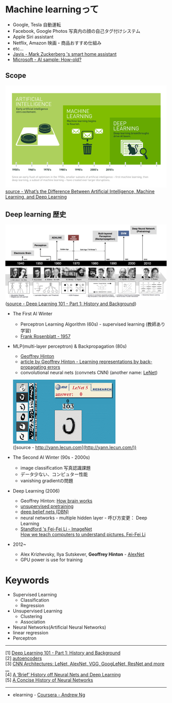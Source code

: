 # Machine learningって

* Google, Tesla 自動運転
* Facebook, Google Photos 写真内の顔の自己タグ付けシステム
* Apple Siri assistant
* Netflix, Amazon 映画・商品おすすめ仕組み
* etc...
* [Javis - Mark Zuckerberg 's smart home assistant](https://www.facebook.com/zuck/posts/10103351073024591)
* [Microsoft - AI sample: How-old?](https://www.how-old.net/)

## Scope

![scope](images/machine_learning_scope.png)
[source - What’s the Difference Between Artificial Intelligence, Machine Learning, and Deep Learning](https://blogs.nvidia.com/blog/2016/07/29/whats-difference-artificial-intelligence-machine-learning-deep-learning-ai/)

## Deep learning 歴史
![time line](images/deep_learing_timeline.jpg)
([source - Deep Learning 101 - Part 1: History and Background](https://beamandrew.github.io/deeplearning/2017/02/23/deep_learning_101_part1.html))

* The First AI Winter
    * Perceptron Learning Algorithm (60s) - supervised learning (教師あり学習)
    * [Frank Rosenblatt - 1957](https://en.wikipedia.org/wiki/Frank_Rosenblatt)

* MLP(multi-layer perceptron) & Backpropagation (80s)
    * [Geoffrey Hinton](https://en.wikipedia.org/wiki/Geoffrey_Hinton)
    * [article by Geoffrey Hinton - Learning representations by back-propagating errors](https://www.nature.com/nature/journal/v323/n6088/abs/323533a0.html)
    * convolutional neural nets (convnets CNN) (another name: [LeNet](http://yann.lecun.com/exdb/lenet/))
    
    ![sign recognition](images/sign_reconition_lecun.gif)  
    ([source - http://yann.lecun.com](http://yann.lecun.com/))

* The Second AI Winter (90s - 2000s)
    * image classification 写真認識課題
    * データ少ない、コンピュター性能
    * vanishing gradientの問題
    
* Deep Learning (2006)
    * Geoffrey Hinton: [How brain works](https://www.youtube.com/watch?v=mlXzufEk-2E)
    * [unsupervised pretraining](https://metacademy.org/graphs/concepts/unsupervised_pre_training)
    * [deep belief nets (DBN)](https://en.wikipedia.org/wiki/Deep_belief_network)
    * neural networks - multiple hidden layer - 呼び方変更： Deep Learning
    * [Standford 's Fei-Fei Li - ImageNet](http://www.image-net.org/)  
    [How we teach computers to understand pictures. Fei-Fei Li](https://www.youtube.com/watch?v=40riCqvRoMs)

* 2012~
    * Alex Krizhevsky, Ilya Sutskever, **Geoffrey Hinton** - [AlexNet](https://papers.nips.cc/paper/4824-imagenet-classification-with-deep-convolutional-neural-networks.pdf)
    * GPU power is use for training


# Keywords
- Supervised Learning
    - Classification
    - Regression
- Unsupervised Learning
    - Clustering
    - Association
- Neural Networks(Artificial Neural Networks)
- linear regression
- Perceptron

-----
[1] [Deep Learning 101 - Part 1: History and Background](https://beamandrew.github.io/deeplearning/2017/02/23/deep_learning_101_part1.html)  
[2] [autoencoders](http://ufldl.stanford.edu/tutorial/unsupervised/Autoencoders/)  
[3] [CNN Architectures: LeNet, AlexNet, VGG, GoogLeNet, ResNet and more …](https://medium.com/@siddharthdas_32104/cnns-architectures-lenet-alexnet-vgg-googlenet-resnet-and-more-666091488df5)  
[4] [A ‘Brief’ History off Neural Nets and Deep Learning](http://www.andreykurenkov.com/writing/a-brief-history-of-neural-nets-and-deep-learning/)  
[5] [A Concise History of Neural Networks](https://medium.com/@Jaconda/a-concise-history-of-neural-networks-2070655d3fec#.alhfvwwl2)  

-----
- elearning - [Coursera - Andrew Ng](https://www.coursera.org/learn/machine-learning)
